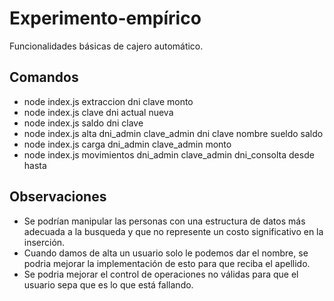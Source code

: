 # Experimento-empírico
Funcionalidades básicas de cajero automático.

## Comandos
- node index.js extraccion dni clave monto
- node index.js clave dni actual nueva
- node index.js saldo dni clave
- node index.js alta dni_admin clave_admin dni clave nombre sueldo saldo
- node index.js carga dni_admin clave_admin monto
- node index.js movimientos dni_admin clave_admin dni_consolta desde hasta 

## Observaciones
- Se podrían manipular las personas con una estructura de datos más adecuada a la busqueda y que no represente un costo significativo en la inserción.
- Cuando damos de alta un usuario solo le podemos dar el nombre, se podria mejorar la implementación de esto para que reciba el apellido.
- Se podria mejorar el control de operaciones no válidas para que el usuario sepa que es lo que está fallando.
